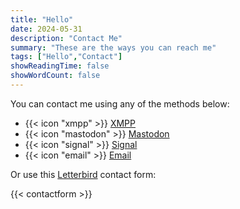```yaml
---
title: "Hello"
date: 2024-05-31
description: "Contact Me"
summary: "These are the ways you can reach me"
tags: ["Hello","Contact"]
showReadingTime: false
showWordCount: false
---
```

You can contact me using any of the methods below:

- {{< icon "xmpp" >}} [XMPP](xmpp:jcrabapple@social.lol)
- {{< icon "mastodon" >}} [Mastodon](https://dmv.community/@jcrabapple)
- {{< icon "signal" >}} [Signal](https://signal.me/#eu/h2IcllQmgft21GUX9JPkOm4Qun840HuEAlrTTwK3nc9D5k7IxItEGbAdAQF1jdfj)
- {{< icon "email" >}} [Email](mailto:jcrabapple@dmv.community)

Or use this [Letterbird](https://letterbird.co) contact form:

{{< contactform >}}
